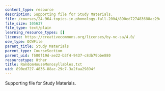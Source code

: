 ```yaml
---
content_type: resource
description: Supporting file for Study Materials.
file: /courses/24-964-topics-in-phonology-fall-2004/890ed727483688ac29c73a2faa29894f_RandomHouseMonosyllables.txt
file_size: 105637
file_type: text/plain
learning_resource_types: []
license: https://creativecommons.org/licenses/by-nc-sa/4.0/
ocw_type: OCWFile
parent_title: Study Materials
parent_type: CourseSection
parent_uid: f600f19d-ae22-b3f4-9437-c8db79bbe880
resourcetype: Other
title: RandomHouseMonosyllables.txt
uid: 890ed727-4836-88ac-29c7-3a2faa29894f
---
```

Supporting file for Study Materials.